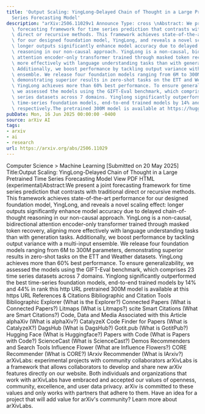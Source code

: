 ```yaml
---
title: 'Output Scaling: YingLong-Delayed Chain of Thought in a Large Pretrained Time
  Series Forecasting Model'
description: "arXiv:2506.11029v1 Announce Type: cross \nAbstract: We present a joint\
  \ forecasting framework for time series prediction that contrasts with traditional\
  \ direct or recursive methods. This framework achieves state-of-the-art performance\
  \ for our designed foundation model, YingLong, and reveals a novel scaling effect:\
  \ longer outputs significantly enhance model accuracy due to delayed chain-of-thought\
  \ reasoning in our non-causal approach. YingLong is a non-causal, bidirectional\
  \ attention encoder-only transformer trained through masked token recovery, aligning\
  \ more effectively with language understanding tasks than with generation tasks.\
  \ Additionally, we boost performance by tackling output variance with a multi-input\
  \ ensemble. We release four foundation models ranging from 6M to 300M parameters,\
  \ demonstrating superior results in zero-shot tasks on the ETT and Weather datasets.\
  \ YingLong achieves more than 60% best performance. To ensure generalizability,\
  \ we assessed the models using the GIFT-Eval benchmark, which comprises 23 time\
  \ series datasets across 7 domains. Yinglong significantly outperformed the best\
  \ time-series foundation models, end-to-end trained models by 14% and 44% in rank\
  \ respectively.The pretrained 300M model is available at https://huggingface.co/qcw1314/YingLong_300m"
pubDate: Mon, 16 Jun 2025 00:00:00 -0400
source: arXiv AI
tags:
- arxiv
- ai
- research
url: https://arxiv.org/abs/2506.11029
---
```


Computer Science > Machine Learning
[Submitted on 20 May 2025]
Title:Output Scaling: YingLong-Delayed Chain of Thought in a Large Pretrained Time Series Forecasting Model
View PDF HTML (experimental)Abstract:We present a joint forecasting framework for time series prediction that contrasts with traditional direct or recursive methods. This framework achieves state-of-the-art performance for our designed foundation model, YingLong, and reveals a novel scaling effect: longer outputs significantly enhance model accuracy due to delayed chain-of-thought reasoning in our non-causal approach. YingLong is a non-causal, bidirectional attention encoder-only transformer trained through masked token recovery, aligning more effectively with language understanding tasks than with generation tasks. Additionally, we boost performance by tackling output variance with a multi-input ensemble. We release four foundation models ranging from 6M to 300M parameters, demonstrating superior results in zero-shot tasks on the ETT and Weather datasets. YingLong achieves more than 60% best performance. To ensure generalizability, we assessed the models using the GIFT-Eval benchmark, which comprises 23 time series datasets across 7 domains. Yinglong significantly outperformed the best time-series foundation models, end-to-end trained models by 14% and 44% in rank this http URL pretrained 300M model is available at this https URL
References & Citations
Bibliographic and Citation Tools
Bibliographic Explorer (What is the Explorer?)
Connected Papers (What is Connected Papers?)
Litmaps (What is Litmaps?)
scite Smart Citations (What are Smart Citations?)
Code, Data and Media Associated with this Article
alphaXiv (What is alphaXiv?)
CatalyzeX Code Finder for Papers (What is CatalyzeX?)
DagsHub (What is DagsHub?)
Gotit.pub (What is GotitPub?)
Hugging Face (What is Huggingface?)
Papers with Code (What is Papers with Code?)
ScienceCast (What is ScienceCast?)
Demos
Recommenders and Search Tools
Influence Flower (What are Influence Flowers?)
CORE Recommender (What is CORE?)
IArxiv Recommender
(What is IArxiv?)
arXivLabs: experimental projects with community collaborators
arXivLabs is a framework that allows collaborators to develop and share new arXiv features directly on our website.
Both individuals and organizations that work with arXivLabs have embraced and accepted our values of openness, community, excellence, and user data privacy. arXiv is committed to these values and only works with partners that adhere to them.
Have an idea for a project that will add value for arXiv's community? Learn more about arXivLabs.